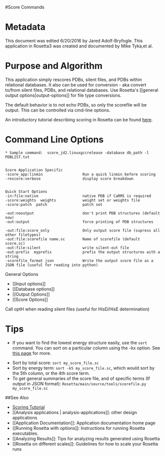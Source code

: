 #Score Commands

Metadata
========

This document was edited 6/20/2016 by Jared Adolf-Bryfogle. This application in Rosetta3 was created and documented by Mike Tyka,et al.

Purpose and Algorithm
=====================

This application simply rescores PDBs, silent files, and PDBs within relational databases. It also can be used for conversion - aka convert to/from silent files, PDBs, and relational databases.  Use Rosetta's [[general output options|output-options]] for file type conversions.


The default behavior is to not echo PDBs, so only the scorefile will be output. This can be controlled via cmd-line options.

An introductory tutorial describing scoring in Rosetta can be found [here](https://www.rosettacommons.org/demos/latest/tutorials/scoring/scoring).

Command Line Options
====================

```
* Sample command:  score_jd2.linuxgccrelease -database db_path -l PDBLIST.txt


Score Application Specific
-score_app:linmin                  Run a quick linmin before scoring
-rescore:verbose                   display score breakdown


Quick Start Options
-in:file:native                    native PDB if CaRMS is required
-score:weights  weights            weight set or weights file
-score:patch  patch                patch set

-out:nooutput                      don't print PDB structures (default now)
-out:output                        force printing of PDB structures

-out:file:score_only               Only output score file (supress all other filetypes)
-out:file:scorefile name.sc        Name of scorefile (default score.sc)
-out:file:silent                   write silent-out file
-out:prefix  myprefix              prefix the output structures with a string
-scorefile_format json             Write the output score file as a JSON file (useful for reading into python)
```

General Options
-  [[Input options]]
-  [[Database options]]
-  [[Output Options]]
-  [[Score Options]]

Call optH when reading silent files (useful for HisD/HisE determination)

Tips
====

* If you want to find the lowest energy structure easily, use the <code>sort</code> command.  You can sort on a particular column using the -kx option. See [this page](http://www.skorks.com/2010/05/sort-files-like-a-master-with-the-linux-sort-command-bash/) for more.
 - Sort by total score: <code>sort my_score_file.sc</code> 
 - Sort by energy term: <code>sort -k5 my_score_file.sc</code>, which would sort by the 5th column, or the 4th score term.
 - To get general summaries of the score file, and of specific terms (If output in JSON format): <code>Rosetta/main/source/tools/scorefile.py my_score_file.sc</code>

##See Also
* [Scoring Tutorial](https://www.rosettacommons.org/demos/latest/tutorials/scoring/scoring)
* [[Analysis applications | analysis-applications]]: other design applications
* [[Application Documentation]]: Application documentation home page
* [[Running Rosetta with options]]: Instructions for running Rosetta executables.
* [[Analyzing Results]]: Tips for analyzing results generated using Rosetta
* [[Rosetta on different scales]]: Guidelines for how to scale your Rosetta runs
